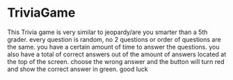 # TriviaGame

This Trivia game is very similar to jeopardy/are you smarter than a 5th grader. every question is random,
no 2 questions or order of questions are the same. you have a certain amount of time to answer the questions. 
you also have a total of correct answers out of the amount of answers located at the top of the screen. choose 
the wrong answer and the button will turn red and show the correct answer in green. good luck